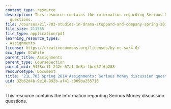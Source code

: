 ```yaml
---
content_type: resource
description: This resource contains the information regarding Serious Money discussion
  questions.
file: /courses/21l-703-studies-in-drama-stoppard-and-company-spring-2014/32b62d4b9e18992baf41c069ba255718_MIT21L_703S14_Serious_Mon.pdf
file_size: 211555
file_type: application/pdf
learning_resource_types:
- Assignments
license: https://creativecommons.org/licenses/by-nc-sa/4.0/
ocw_type: OCWFile
parent_title: Assignments
parent_type: CourseSection
parent_uid: 9478cc71-242e-57a1-0e8a-fbcd57f6b288
resourcetype: Document
title: '21L.703 Spring 2014 Assignments: Serious Money discussion questions'
uid: 32b62d4b-9e18-992b-af41-c069ba255718
---
```

This resource contains the information regarding Serious Money discussion questions.